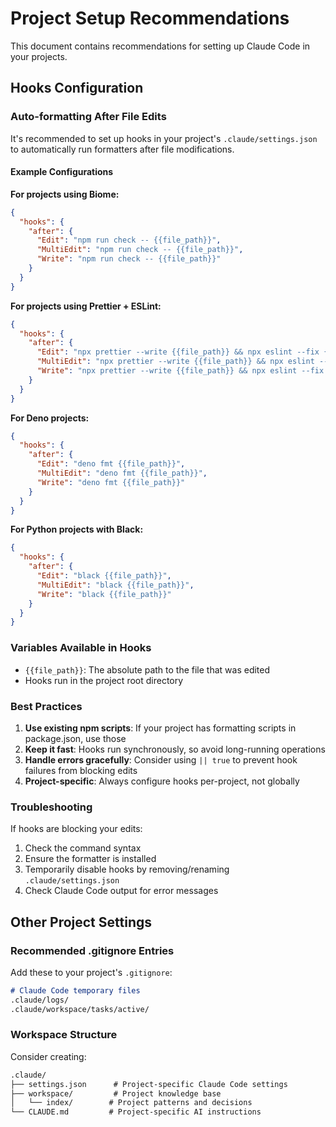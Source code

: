 # Project Setup Recommendations

This document contains recommendations for setting up Claude Code in your projects.

## Hooks Configuration

### Auto-formatting After File Edits

It's recommended to set up hooks in your project's `.claude/settings.json` to automatically run formatters after file modifications.

#### Example Configurations

**For projects using Biome:**

```json
{
  "hooks": {
    "after": {
      "Edit": "npm run check -- {{file_path}}",
      "MultiEdit": "npm run check -- {{file_path}}",
      "Write": "npm run check -- {{file_path}}"
    }
  }
}
```

**For projects using Prettier + ESLint:**

```json
{
  "hooks": {
    "after": {
      "Edit": "npx prettier --write {{file_path}} && npx eslint --fix {{file_path}}",
      "MultiEdit": "npx prettier --write {{file_path}} && npx eslint --fix {{file_path}}",
      "Write": "npx prettier --write {{file_path}} && npx eslint --fix {{file_path}}"
    }
  }
}
```

**For Deno projects:**

```json
{
  "hooks": {
    "after": {
      "Edit": "deno fmt {{file_path}}",
      "MultiEdit": "deno fmt {{file_path}}",
      "Write": "deno fmt {{file_path}}"
    }
  }
}
```

**For Python projects with Black:**

```json
{
  "hooks": {
    "after": {
      "Edit": "black {{file_path}}",
      "MultiEdit": "black {{file_path}}",
      "Write": "black {{file_path}}"
    }
  }
}
```

### Variables Available in Hooks

- `{{file_path}}`: The absolute path to the file that was edited
- Hooks run in the project root directory

### Best Practices

1. **Use existing npm scripts**: If your project has formatting scripts in package.json, use those
2. **Keep it fast**: Hooks run synchronously, so avoid long-running operations
3. **Handle errors gracefully**: Consider using `|| true` to prevent hook failures from blocking edits
4. **Project-specific**: Always configure hooks per-project, not globally

### Troubleshooting

If hooks are blocking your edits:

1. Check the command syntax
2. Ensure the formatter is installed
3. Temporarily disable hooks by removing/renaming `.claude/settings.json`
4. Check Claude Code output for error messages

## Other Project Settings

### Recommended .gitignore Entries

Add these to your project's `.gitignore`:

```md
# Claude Code temporary files
.claude/logs/
.claude/workspace/tasks/active/
```

### Workspace Structure

Consider creating:

```txt
.claude/
├── settings.json      # Project-specific Claude Code settings
├── workspace/         # Project knowledge base
│   └── index/        # Project patterns and decisions
└── CLAUDE.md         # Project-specific AI instructions
```
